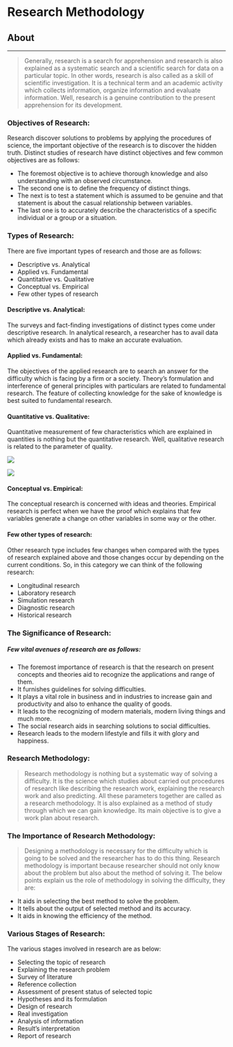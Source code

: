 # Research Methodology

## About
------------
> Generally, research is a search for apprehension and research is also explained as a systematic search and a scientific search for data on a particular topic. In other words, research is also called as a skill of scientific investigation. It is a technical term and an academic activity which collects information, organize information and evaluate information. Well, research is a genuine contribution to the present apprehension for its development.

### Objectives of Research:

Research discover solutions to problems by applying the procedures of science, the important objective of the research is to discover the hidden truth. Distinct studies of research have distinct objectives and few common objectives are as follows:

- The foremost objective is to achieve thorough knowledge and also understanding with an observed circumstance.
- The second one is to define the frequency of distinct things.
- The next is to test a statement which is assumed to be genuine and that statement is about the casual relationship between variables.
- The last one is to accurately describe the characteristics of a specific individual or a group or a situation.

### Types of Research:

There are five important types of research and those are as follows:

- Descriptive vs. Analytical
- Applied vs. Fundamental
- Quantitative vs. Qualitative
- Conceptual vs. Empirical
- Few other types of research


#### Descriptive vs. Analytical: 

The surveys and fact-finding investigations of distinct types come under descriptive research. In analytical research, a researcher has to avail data which already exists and has to make an accurate evaluation.
#### Applied vs. Fundamental: 

The objectives of the applied research are to search an answer for the difficulty which is facing by a firm or a society. Theory’s formulation and interference of general principles with particulars are related to fundamental research. The feature of collecting knowledge for the sake of knowledge is best suited to fundamental research.
#### Quantitative vs. Qualitative: 

Quantitative measurement of few characteristics which are explained in quantities is nothing but the quantitative research. Well, qualitative research is related to the parameter of quality.


![](https://studymafia.org/wp-content/uploads/2017/04/Untitled-3.jpg?ezimgfmt=ng:webp/ngcb2)

![](https://studymafia.org/wp-content/uploads/2017/04/Untitled-4-2.jpg?ezimgfmt=ng:webp/ngcb2)


#### Conceptual vs. Empirical: 

The conceptual research is concerned with ideas and theories. Empirical research is perfect when we have the proof which explains that few variables generate a change on other variables in some way or the other.

#### Few other types of research: 

Other research type includes few changes when compared with the types of research explained above and those changes occur by depending on the current conditions. So, in this category we can think of the following research:

- Longitudinal research
- Laboratory research
- Simulation research
- Diagnostic research
- Historical research

### The Significance of Research:

##### Few vital avenues of research are as follows:

- The foremost importance of research is that the research on present concepts and theories aid to recognize the applications and range of them.
- It furnishes guidelines for solving difficulties.
- It plays a vital role in business and in industries to increase gain and productivity and also to enhance the quality of goods.
- It leads to the recognizing of modern materials, modern living things and much more.
- The social research aids in searching solutions to social difficulties.
- Research leads to the modern lifestyle and fills it with glory and happiness.

### Research Methodology:

> Research methodology is nothing but a systematic way of solving a difficulty. It is the science which studies about carried out procedures of research like describing the research work, explaining the research work and also predicting. All these parameters together are called as a research methodology. It is also explained as a method of study through which we can gain knowledge. Its main objective is to give a work plan about research.

### The Importance of Research Methodology:

> Designing a methodology is necessary for the difficulty which is going to be solved and the researcher has to do this thing. Research methodology is important because researcher should not only know about the problem but also about the method of solving it. The below points explain us the role of methodology in solving the difficulty, they are:

- It aids in selecting the best method to solve the problem.
- It tells about the output of selected method and its accuracy.
- It aids in knowing the efficiency of the method.


### Various Stages of Research:

The various stages involved in research are as below:

- Selecting the topic of research
- Explaining the research problem
- Survey of literature
- Reference collection
- Assessment of present status of selected topic
- Hypotheses and its formulation
- Design of research
- Real investigation
- Analysis of information
- Result’s interpretation
- Report of research
